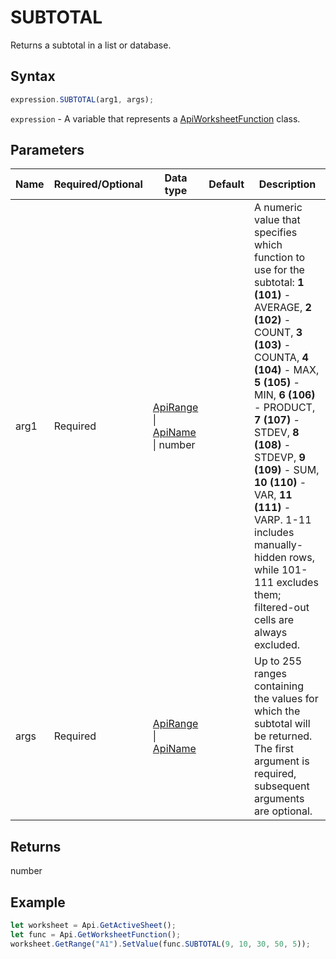 # SUBTOTAL

Returns a subtotal in a list or database.

## Syntax

```javascript
expression.SUBTOTAL(arg1, args);
```

`expression` - A variable that represents a [ApiWorksheetFunction](../ApiWorksheetFunction.md) class.

## Parameters

| **Name** | **Required/Optional** | **Data type** | **Default** | **Description** |
| ------------- | ------------- | ------------- | ------------- | ------------- |
| arg1 | Required | [ApiRange](../../ApiRange/ApiRange.md) \| [ApiName](../../ApiName/ApiName.md) \| number |  | A numeric value that specifies which function to use for the subtotal: **1 (101)** - AVERAGE, **2 (102)** - COUNT, **3 (103)** - COUNTA, **4 (104)** - MAX, **5 (105)** - MIN, **6 (106)** - PRODUCT, **7 (107)** - STDEV, **8 (108)** - STDEVP, **9 (109)** - SUM, **10 (110)** - VAR, **11 (111)** - VARP. 1-11 includes manually-hidden rows, while 101-111 excludes them; filtered-out cells are always excluded. |
| args | Required | [ApiRange](../../ApiRange/ApiRange.md) \| [ApiName](../../ApiName/ApiName.md) |  | Up to 255 ranges containing the values for which the subtotal will be returned. The first argument is required, subsequent arguments are optional. |

## Returns

number

## Example



```javascript editor-xlsx
let worksheet = Api.GetActiveSheet();
let func = Api.GetWorksheetFunction();
worksheet.GetRange("A1").SetValue(func.SUBTOTAL(9, 10, 30, 50, 5));
```
